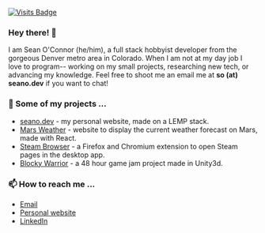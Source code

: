 [![Visits Badge](https://badges.pufler.dev/visits/seaneoo/seaneoo)](https://badges.pufler.dev)

### Hey there! 👋

I am Sean O'Connor (he/him), a full stack hobbyist developer from the gorgeous Denver metro area in Colorado. When I am not at my day job I love to program-- working on my small projects, researching new tech, or advancing my knowledge. Feel free to shoot me an email me at **so (at) seano.dev** if you want to chat!

### 🔭 Some of my projects ...
- [seano.dev](https://seano.dev/) - my personal website, made on a LEMP stack.
- [Mars Weather](https://seaneoo.github.io/mars-weather/) - website to display the current weather forecast on Mars, made with React.
- [Steam Browser](https://addons.mozilla.org/en-US/firefox/addon/steam-browser/) - a Firefox and Chromium extension to open Steam pages in the desktop app.
- [Blocky Warrior](https://seano.itch.io/blocky-warrior) - a 48 hour game jam project made in Unity3d.

### 📫 How to reach me ...
- [Email](mailto:so@seano.dev)
- [Personal website](https://seano.dev/)
- [LinkedIn](https://www.linkedin.com/in/seaneoo/)
